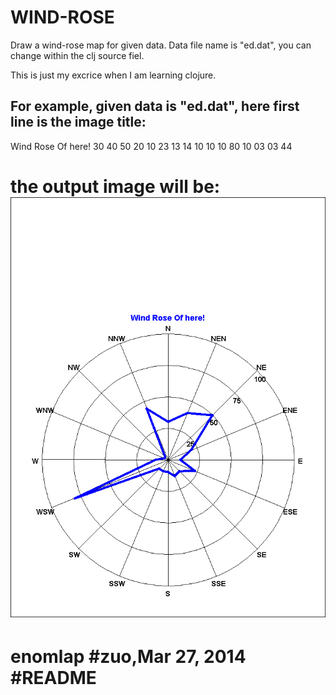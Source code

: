 WIND-ROSE
=============================================================================
Draw a wind-rose map for given data.
Data file name is "ed.dat", you can change within the clj source fiel.

This is just my excrice when I am learning clojure.

For example, given data is "ed.dat", here first line is the image title:
-----------------------------------------------------------------------------
Wind Rose Of here!
30
40
50
20
10
23
13
14
10
10
10
80
10
03
03
44

the output image will be:
![image](https://github.com/enomlap/wind-rose/blob/master/test1.png)
=============================================================================
enomlap
#zuo,Mar 27, 2014
#README
=============================================================================
